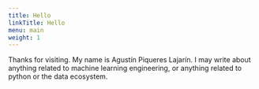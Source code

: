 ```yaml
---
title: Hello
linkTitle: Hello
menu: main
weight: 1
---
```


Thanks for visiting. My name is Agustín Piqueres Lajarín. I may write about anything related to machine learning engineering, or anything related to python or the data ecosystem.
